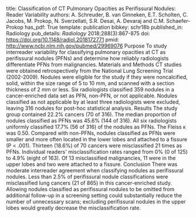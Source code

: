 title: Classification of CT Pulmonary Opacities as Perifissural Nodules: Reader Variability
authors: A. Schreuder, B. van Ginneken, E.T. Scholten, C. Jacobs, M. Prokop, N. Sverzellati, S.R. Desai, A. Devaraj and C.M. Schaefer-Prokop
has_pdf: True
template: publication
bibkey: schr18b
published_in: Radiology
pub_details: <i>Radiology</i> 2018;288(3):867-875
doi: https://doi.org/10.1148/radiol.2018172771
pmid: http://www.ncbi.nlm.nih.gov/pubmed/29969076
Purpose To study interreader variability for classifying pulmonary opacities at CT as perifissural nodules (PFNs) and determine how reliably radiologists differentiate PFNs from malignancies. Materials and Methods CT studies were obtained retrospectively from the National Lung Screening Trial (2002-2009). Nodules were eligible for the study if they were noncalcified, solid, within the size range of 5 to 10 mm, and scanned with a section thickness of 2 mm or less. Six radiologists classified 359 nodules in a cancer-enriched data set as PFN, non-PFN, or not applicable. Nodules classified as not applicable by at least three radiologists were excluded, leaving 316 nodules for post-hoc statistical analysis. Results The study group contained 22.2% cancers (70 of 316). The median proportion of nodules classified as PFNs was 45.6% (144 of 316). All six radiologists uniformly classified 17.7% (56 of 316) of the nodules as PFNs. The Fleiss κ was 0.50. Compared with non-PFNs, nodules classified as PFNs were smaller and more often located in the lower lobes and attached to a fissure (P < .001). Thirteen (18.6%) of 70 cancers were misclassified 21 times as PFNs. Individual readers' misclassification rates ranged from 0% (0 of 125) to 4.9% (eight of 163). Of 13 misclassified malignancies, 11 were in the upper lobes and two were attached to a fissure. Conclusion There was moderate interreader agreement when classifying nodules as perifissural nodules. Less than 2.5% of perifissural nodule classifications were misclassified lung cancers (21 of 865) in this cancer-enriched study. Allowing nodules classified as perifissural nodules to be omitted from additional follow-up in a screening setting could substantially reduce the number of unnecessary scans; excluding perifissural nodules in the upper lobes would greatly decrease the misclassification rate.

